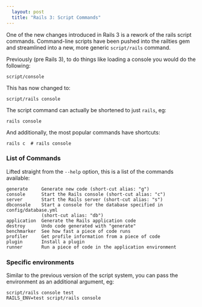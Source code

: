 ```yaml
---
  layout: post
  title: "Rails 3: Script Commands"
---
```


One of the new changes introduced in Rails 3 is a rework of the rails script commands. Command-line scripts have been pushed into the railties gem and streamlined into a new, more generic `script/rails` command.

Previously (pre Rails 3), to do things like loading a console you would do the following:

    script/console

This has now changed to:

    script/rails console

The script command can actually be shortened to just `rails`, eg:

    rails console

And additionally, the most popular commands have shortcuts:

    rails c  # rails console

### List of Commands

Lifted straight from the `--help` option, this is a list of the commands available:

    generate     Generate new code (short-cut alias: "g")
    console      Start the Rails console (short-cut alias: "c")
    server       Start the Rails server (short-cut alias: "s")
    dbconsole    Start a console for the database specified in config/database.yml
                 (short-cut alias: "db")
    application  Generate the Rails application code
    destroy      Undo code generated with "generate"
    benchmarker  See how fast a piece of code runs
    profiler     Get profile information from a piece of code
    plugin       Install a plugin
    runner       Run a piece of code in the application environment

### Specific environments

Similar to the previous version of the script system, you can pass the environment as an additional argument, eg:

    script/rails console test
    RAILS_ENV=test script/rails console
